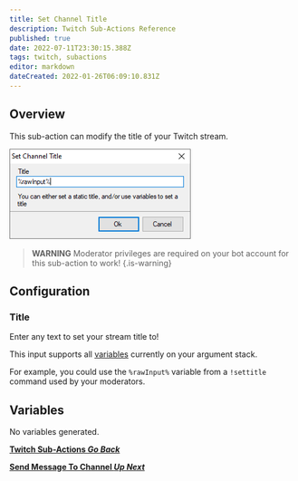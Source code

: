 ```yaml
---
title: Set Channel Title 
description: Twitch Sub-Actions Reference
published: true
date: 2022-07-11T23:30:15.388Z
tags: twitch, subactions
editor: markdown
dateCreated: 2022-01-26T06:09:10.831Z
---
```


## Overview

This sub-action can modify the title of your Twitch stream.

![settitle-1.png](/settitle-1.png)

> **WARNING**
> Moderator privileges are required on your bot account for this sub-action to work!
{.is-warning}


## Configuration
### Title
Enter any text to set your stream title to!

This input supports all [variables](/en/Variables) currently on your argument stack.

For example, you could use the `%rawInput%` variable from a `!settitle` command used by your moderators.


## Variables
No variables generated.

<section class="btn-grid my-5">
    
  [<i class="mdi mdi-chevron-left"></i>**Twitch Sub-Actions *Go Back***](/en/Sub-Actions/Twitch)
  
  [<i class="mdi mdi-twitch text--twitch"></i>**Send Message To Channel *Up Next***](/en/Sub-Actions/Twitch/Send-Message-To-Channel)
  
</section>